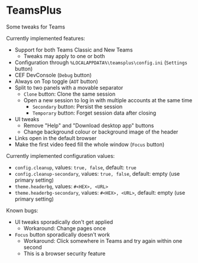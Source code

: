 # TeamsPlus
Some tweaks for Teams

Currently implemented features:
- Support for both Teams Classic and New Teams
  - Tweaks may apply to one or both
- Configuration through `%LOCALAPPDATA%\teamsplus\config.ini` (`Settings` button)
- CEF DevConsole (`Debug` button)
- Always on Top toggle (`AOT` button)
- Split to two panels with a movable separator
  - `Clone` button: Clone the same session
  - Open a new session to log in with multiple accounts at the same time
    - `Secondary` button: Persist the session
    - `Temporary` button: Forget session data after closing
- UI tweaks
  - Remove "Help" and "Download desktop app" buttons
  - Change background colour or background image of the header
- Links open in the default browser
- Make the first video feed fill the whole window (`Focus` button)

Currently implemented configuration values:
- `config.cleanup`, values: `true, false`, default: `true`
- `config.cleanup-secondary`, values: `true, false`, default: empty (use primary setting)
- `theme.headerbg`, values: `#<HEX>, <URL>`
- `theme.headerbg-secondary`, values: `#<HEX>, <URL>`, default: empty (use primary setting)

Known bugs:
- UI tweaks sporadically don't get applied
  - Workaround: Change pages once
- `Focus` button sporadically doesn't work
  - Workaround: Click somewhere in Teams and try again within one second
  - This is a browser security feature